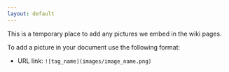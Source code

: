 ```yaml
---
layout: default
---
```

This is a temporary place to add any pictures we embed in the wiki pages.

To add a picture in your document use the following format:
* URL link:
`![tag_name](images/image_name.png)`
